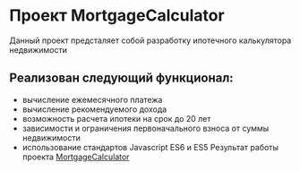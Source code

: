# Проект MortgageCalculator
Данный проект предсталяет собой разработку ипотечного калькулятора недвижимости
## Реализован следующий функционал:
* вычисление ежемесячного платежа
* вычисление рекомендуемого дохода
* возможность расчета ипотеки на срок до 20 лет
* зависимости и ограничения первоначального взноса от суммы недвижимости
* использование стандартов Javascript ES6 и ES5
Результат работы проекта [MortgageCalculator](https://samokhindmitro.github.io/mortgageCalculator)

